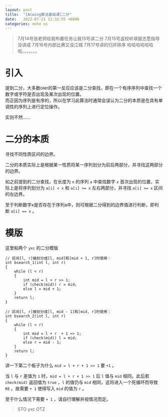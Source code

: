 ```yaml
---
layout: post
title:  "[Acwing算法基础课]二分"
date:   2022-07-21 11:32:55 +0800
categories: note oi
---
```


> 7月14号张老师给我布置任务让我15号讲二分
> 7月15号返校听填报志愿指导没讲成
> 7月16号内部比赛又没江城
> 7月17号讲的归并排序
> 哈哈哈哈哈哈哈。。。。。。。

# 引入
提到二分，大多数oier的第一反应应该是二分查找，即在一个有序序列中查找一个数字或字符是否出现及某次出现的位置。  
而正因为序列是有序的，所以在学习此算法时通常会误认为二分的本质是在具有单调性的序列上进行定位操作。  

实则不然……

# 二分的本质
寻找不同性质区间的边界。  

二分的本质实际上是根据某一性质将某一序列划分为前后两部分，并寻找这两部分的边界。

如之前提到的二分查找，在长度为 `n` 的序列 `a` 中查找数字 `x` 首次出现的位置，实际上是将序列划分为 `a[i] < x` 和 `a[i] >= x` 左右两部分，并寻找 `a[i] >= x` 区间的左边界。

至于判断数字x是否存在于序列a中，则可根据二分得到的边界值进行判断，即判断 `a[i] == x` 。

# 模版
这里粘两个 `yxc` 的二分模版

```
// 区间[l, r]被划分成[l, mid]和[mid + 1, r]时使用：
int bsearch_1(int l, int r)
{
    while (l < r)
    {
        int mid = l + r >> 1;
        if (check(mid)) r = mid;
        else l = mid + 1;
    }
    return l;
}

// 区间[l, r]被划分成[l, mid - 1]和[mid, r]时使用：
int bsearch_2(int l, int r)
{
    while (l < r)
    {
        int mid = l + r  + 1 >> 1;
        if (check(mid)) l = mid;
        else r = mid - 1;
    }
    return l;
}
```

讲一下第二个板子为什么 `mid = l + r + 1 >> 1` 要 `+1` 。

当 `l` 与 `r` 差值为 `1` 时，`mid = l + r + 1 >> 1` 后 `l` 值与 `mid` 相同。此后若 `check(mid)` 返回值为 `true` ，`l` 的值仍与 `mid` 相同，这将进入一个死循环而导致 `RE` 。故需要 `+ 1` 使得写入 `mid` 的值为 `r` 。

至于什么情况下需要 `+ 1` ，请自行理解并视情况而定。

> STO yxc OTZ